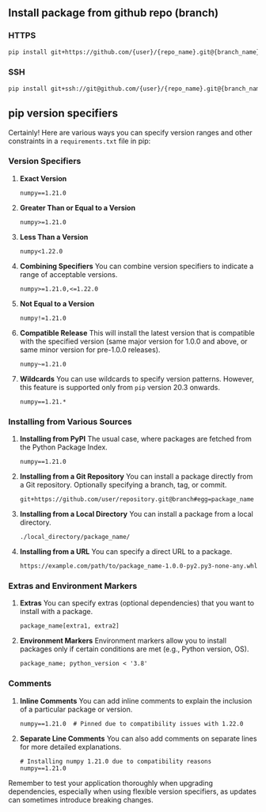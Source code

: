 ## Install package from github repo (branch)

### HTTPS
```bash
pip install git+https://github.com/{user}/{repo_name}.git@{branch_name}
```

### SSH
```bash
pip install git+ssh://git@github.com/{user}/{repo_name}.git@{branch_name}
```

## pip version specifiers

Certainly! Here are various ways you can specify version ranges and other constraints in a `requirements.txt` file in pip:

### Version Specifiers

1. **Exact Version**
   ```
   numpy==1.21.0
   ```
   
2. **Greater Than or Equal to a Version**
   ```
   numpy>=1.21.0
   ```
   
3. **Less Than a Version**
   ```
   numpy<1.22.0
   ```
   
4. **Combining Specifiers**
   You can combine version specifiers to indicate a range of acceptable versions.
   ```
   numpy>=1.21.0,<=1.22.0
   ```

5. **Not Equal to a Version**
   ```
   numpy!=1.21.0
   ```

6. **Compatible Release**
   This will install the latest version that is compatible with the specified version (same major version for 1.0.0 and above, or same minor version for pre-1.0.0 releases).
   ```
   numpy~=1.21.0
   ```

7. **Wildcards**
   You can use wildcards to specify version patterns. However, this feature is supported only from `pip` version 20.3 onwards.
   ```
   numpy==1.21.*
   ```

### Installing from Various Sources

1. **Installing from PyPI**
   The usual case, where packages are fetched from the Python Package Index.
   ```
   numpy==1.21.0
   ```

2. **Installing from a Git Repository**
   You can install a package directly from a Git repository. Optionally specifying a branch, tag, or commit.
   ```
   git+https://github.com/user/repository.git@branch#egg=package_name
   ```

3. **Installing from a Local Directory**
   You can install a package from a local directory.
   ```
   ./local_directory/package_name/
   ```

4. **Installing from a URL**
   You can specify a direct URL to a package.
   ```
   https://example.com/path/to/package_name-1.0.0-py2.py3-none-any.whl
   ```

### Extras and Environment Markers

1. **Extras**
   You can specify extras (optional dependencies) that you want to install with a package.
   ```
   package_name[extra1, extra2]
   ```

2. **Environment Markers**
   Environment markers allow you to install packages only if certain conditions are met (e.g., Python version, OS).
   ```
   package_name; python_version < '3.8'
   ```

### Comments

1. **Inline Comments**
   You can add inline comments to explain the inclusion of a particular package or version.
   ```
   numpy==1.21.0  # Pinned due to compatibility issues with 1.22.0
   ```

2. **Separate Line Comments**
   You can also add comments on separate lines for more detailed explanations.
   ```
   # Installing numpy 1.21.0 due to compatibility reasons
   numpy==1.21.0
   ```

Remember to test your application thoroughly when upgrading dependencies, especially when using flexible version specifiers, as updates can sometimes introduce breaking changes.